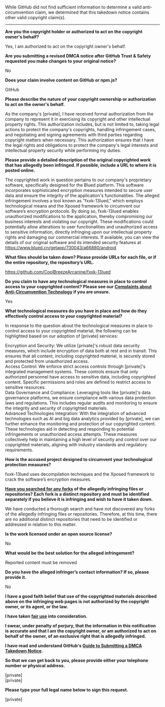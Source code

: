 While GitHub did not find sufficient information to determine a valid anti-circumvention claim, we determined that this takedown notice contains other valid copyright claim(s).

---

**Are you the copyright holder or authorized to act on the copyright owner's behalf?**

Yes, I am authorized to act on the copyright owner's behalf.

**Are you submitting a revised DMCA notice after GitHub Trust & Safety requested you make changes to your original notice?**

No

**Does your claim involve content on GitHub or npm.js?**

GitHub

**Please describe the nature of your copyright ownership or authorization to act on the owner's behalf.**

As the company's [private], I have received formal authorization from the company to represent it in exercising its copyright and other intellectual property rights. This authorization includes, but is not limited to, taking legal actions to protect the company's copyrights, handling infringement cases, and negotiating and signing agreements with third parties regarding copyright matters when necessary. This authorization ensures that I have the legal rights and obligations to protect the company's legal interests and intellectual property security while performing my duties.

**Please provide a detailed description of the original copyrighted work that has allegedly been infringed. If possible, include a URL to where it is posted online.**

The copyrighted work in question pertains to our company's proprietary software, specifically designed for the Blued platform. This software incorporates sophisticated encryption measures intended to secure user data and ensure the integrity of the application's functionalities. The alleged infringement involves a tool known as "fxxk-13lued," which employs technological means and the Xposed framework to circumvent our software’s encryption protocols. By doing so, fxxk-13lued enables unauthorized modifications to the application, thereby compromising our business interests and violating our copyright. These modifications could potentially allow alterations to user functionalities and unauthorized access to sensitive information, directly infringing upon our intellectual property rights and damaging our commercial interests. If available, you can view the details of our original software and its intended security features at https://www.blued.cn/getapp/730043/a66880/android

**What files should be taken down? Please provide URLs for each file, or if the entire repository, the repository’s URL.**

https://github.com/CoolBreezeArcanine/fxxk-13lued

**Do you claim to have any technological measures in place to control access to your copyrighted content? Please see our <a href="https://docs.github.com/articles/guide-to-submitting-a-dmca-takedown-notice#complaints-about-anti-circumvention-technology">Complaints about Anti-Circumvention Technology</a> if you are unsure.**

Yes

**What technological measures do you have in place and how do they effectively control access to your copyrighted material?**

In response to the question about the technological measures in place to control access to your copyrighted material, the following can be highlighted based on our adoption of [private] services:

Encryption and Security: We utilize [private]'s robust data security measures, which include encryption of data both at rest and in transit. This ensures that all content, including copyrighted material, is securely stored and protected from unauthorized access.  
Access Control: We enforce strict access controls through [private]'s integrated management systems. These controls ensure that only authorized personnel have access to sensitive data, including copyrighted content. Specific permissions and roles are defined to restrict access to sensitive resources.  
Data Governance and Compliance: Leveraging tools like [private]'s data governance platforms, we ensure compliance with various data protection laws and regulations. This includes regular audits and monitoring to ensure the integrity and security of copyrighted materials.  
Advanced Technologies Integration: With the integration of advanced technologies such as AI and big data analytics provided by [private], we can further enhance the monitoring and protection of our copyrighted content. These technologies aid in detecting and responding to potential infringements or unauthorized access attempts.
These measures collectively help in maintaining a high level of security and control over our copyrighted materials, aligning with industry standards and regulatory requirements​.

**How is the accused project designed to circumvent your technological protection measures?**

fxxk-13lued uses decompilation techniques and the Xposed framework to crack the software’s encryption measures.

**<a href="https://docs.github.com/articles/dmca-takedown-policy#b-what-about-forks-or-whats-a-fork">Have you searched for any forks</a> of the allegedly infringing files or repositories? Each fork is a distinct repository and must be identified separately if you believe it is infringing and wish to have it taken down.**

We have conducted a thorough search and have not discovered any forks of the allegedly infringing files or repositories. Therefore, at this time, there are no additional distinct repositories that need to be identified or addressed in relation to this matter.

**Is the work licensed under an open source license?**

No

**What would be the best solution for the alleged infringement?**

Reported content must be removed

**Do you have the alleged infringer’s contact information? If so, please provide it.**

No

**I have a good faith belief that use of the copyrighted materials described above on the infringing web pages is not authorized by the copyright owner, or its agent, or the law.**

**I have taken <a href="https://www.lumendatabase.org/topics/22">fair use</a> into consideration.**

**I swear, under penalty of perjury, that the information in this notification is accurate and that I am the copyright owner, or am authorized to act on behalf of the owner, of an exclusive right that is allegedly infringed.**

**I have read and understand GitHub's <a href="https://docs.github.com/articles/guide-to-submitting-a-dmca-takedown-notice/">Guide to Submitting a DMCA Takedown Notice</a>.**

**So that we can get back to you, please provide either your telephone number or physical address.**

[private]  
[private]  

**Please type your full legal name below to sign this request.**

[private]  
